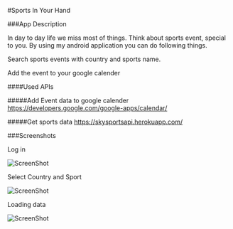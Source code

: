 #Sports In Your Hand

###App Description

In day to day life we miss most of things. Think about sports event, special to you. By using my android 
application you can do following  things.

Search sports events with country and sports name.

Add the event to your google calender

####Used APIs

#####Add Event data to google calender
https://developers.google.com/google-apps/calendar/

#####Get sports data
https://skysportsapi.herokuapp.com/


###Screenshots

Log in

![ScreenShot](https://github.com/AndroidJamSriLanka/Spot-in-your-hand/blob/master/UI_3_login.PNG)

Select Country and Sport

![ScreenShot](https://github.com/AndroidJamSriLanka/Spot-in-your-hand/blob/master/UI_2_select_country_and_sport.PNG)


Loading data

![ScreenShot](https://github.com/AndroidJamSriLanka/Spot-in-your-hand/blob/master/UI_1_loading_data.PNG)
